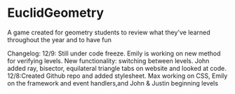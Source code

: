 # EuclidGeometry

A game created for geometry students to review what they've learned throughout the year and to have fun

Changelog:
12/9: Still under code freeze. Emily is working on new method for verifying levels. New functionality: switching between levels. John added ray, bisector, equilateral triangle tabs on website and looked at code.
12/8:Created Github repo and added stylesheet. Max working on CSS, Emily on the framework and event handlers,and John & Justin beginning levels



